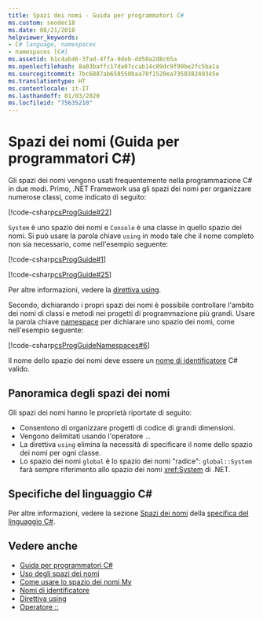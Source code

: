 ```yaml
---
title: Spazi dei nomi - Guida per programmatori C#
ms.custom: seodec18
ms.date: 08/21/2018
helpviewer_keywords:
- C# language, namespaces
- namespaces [C#]
ms.assetid: b1c4ab46-3fad-4ffa-9deb-dd50a2d8c65a
ms.openlocfilehash: 8a03baffc17da07ccab14c89dc9f99be2fc5ba1a
ms.sourcegitcommit: 7bc6887ab658550baa78f1520ea735838249345e
ms.translationtype: HT
ms.contentlocale: it-IT
ms.lasthandoff: 01/03/2020
ms.locfileid: "75635210"
---
```

# <a name="namespaces-c-programming-guide"></a>Spazi dei nomi (Guida per programmatori C#)

Gli spazi dei nomi vengono usati frequentemente nella programmazione C# in due modi. Primo, .NET Framework usa gli spazi dei nomi per organizzare numerose classi, come indicato di seguito:  
  
 [!code-csharp[csProgGuide#22](~/samples/snippets/csharp/VS_Snippets_VBCSharp/csProgGuide/CS/progGuide.cs#22)]  
  
`System` è uno spazio dei nomi e `Console` è una classe in quello spazio dei nomi. Si può usare la parola chiave `using` in modo tale che il nome completo non sia necessario, come nell'esempio seguente:  
  
 [!code-csharp[csProgGuide#1](~/samples/snippets/csharp/VS_Snippets_VBCSharp/csProgGuide/CS/using.cs#1)]  
  
 [!code-csharp[csProgGuide#25](~/samples/snippets/csharp/VS_Snippets_VBCSharp/csProgGuide/CS/progGuide.cs#25)]  
  
Per altre informazioni, vedere la [direttiva using](../../language-reference/keywords/using-directive.md).  
  
Secondo, dichiarando i propri spazi dei nomi è possibile controllare l'ambito dei nomi di classi e metodi nei progetti di programmazione più grandi. Usare la parola chiave [namespace](../../language-reference/keywords/namespace.md) per dichiarare uno spazio dei nomi, come nell'esempio seguente:  
  
 [!code-csharp[csProgGuideNamespaces#6](~/samples/snippets/csharp/VS_Snippets_VBCSharp/csProgGuideNamespaces/CS/Namespaces.cs#6)]

Il nome dello spazio dei nomi deve essere un [nome di identificatore](../inside-a-program/identifier-names.md) C# valido.

## <a name="namespaces-overview"></a>Panoramica degli spazi dei nomi  

Gli spazi dei nomi hanno le proprietà riportate di seguito:  
  
- Consentono di organizzare progetti di codice di grandi dimensioni.  
- Vengono delimitati usando l'operatore `.`.  
- La direttiva `using` elimina la necessità di specificare il nome dello spazio dei nomi per ogni classe.  
- Lo spazio dei nomi `global` è lo spazio dei nomi "radice": `global::System` farà sempre riferimento allo spazio dei nomi <xref:System> di .NET.  

## <a name="c-language-specification"></a>Specifiche del linguaggio C#

Per altre informazioni, vedere la sezione [Spazi dei nomi](~/_csharplang/spec/namespaces.md) della [specifica del linguaggio C#](~/_csharplang/spec/introduction.md).
  
## <a name="see-also"></a>Vedere anche

- [Guida per programmatori C#](../index.md)
- [Uso degli spazi dei nomi](using-namespaces.md)
- [Come usare lo spazio dei nomi My](how-to-use-the-my-namespace.md)
- [Nomi di identificatore](../inside-a-program/identifier-names.md)
- [Direttiva using](../../language-reference/keywords/using-directive.md)
- [Operatore ::](../../language-reference/operators/namespace-alias-qualifier.md)
